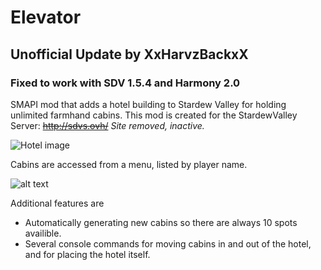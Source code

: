 # Elevator
## Unofficial Update by XxHarvzBackxX
### Fixed to work with SDV 1.5.4 and Harmony 2.0
SMAPI mod that adds a hotel building to Stardew Valley for holding unlimited farmhand cabins.
This mod is created for the StardewValley Server: ~~http://sdvs.ovh/~~ <em>Site removed, inactive.</em>

![Hotel image](https://dl.dropboxusercontent.com/s/jvfdw477hvbd2eb/Hotel3.png)


Cabins are accessed from a menu, listed by player name.

![alt text](https://dl.dropboxusercontent.com/s/6iphc6eqr8liquh/menuele.PNG)



Additional features are
- Automatically generating new cabins so there are always 10 spots availible.
- Several console commands for moving cabins in and out of the hotel, and for placing the hotel itself.
